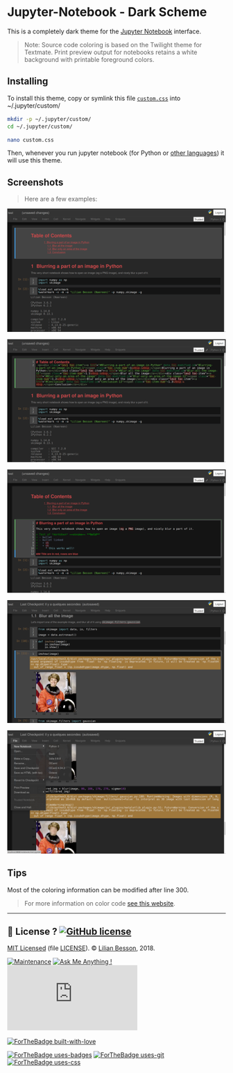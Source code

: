 # Jupyter-Notebook - Dark Scheme

This is a completely dark theme for the [Jupyter Notebook](https://www.jupyter.org/) interface.

> Note: Source code coloring is based on the Twilight theme for Textmate. Print preview output for notebooks retains a white background with printable foreground colors.

## Installing
To install this theme, copy or symlink this file [`custom.css`](https://github.com/Naereen/Jupyter-Notebook-Atom-Scheme/raw/master/custom.css) into ~/.jupyter/custom/

```bash
mkdir -p ~/.jupyter/custom/
cd ~/.jupyter/custom/
```

```bash
nano custom.css
```

Then, whenever you run jupyter notebook (for Python or [other languages](https://github.com/jupyter/jupyter/wiki/Jupyter-kernels)) it will use this theme.

## Screenshots
> Here are a few examples:


![screenshots/demo1.png](screenshots/demo1.png)

![screenshots/demo2.png](screenshots/demo2.png)

![screenshots/demo3.png](screenshots/demo3.png)

![screenshots/demo4.png](screenshots/demo4.png)

![screenshots/demo5.png](screenshots/demo5.png)

## Tips
Most of the coloring information can be modified after line 300.

> For more information on color code [see this website](http://html-color-codes.info/).


----

## :scroll: License ? [![GitHub license](https://img.shields.io/github/license/Naereen/Jupyter-Notebook-Atom-Scheme.svg)](https://github.com/Naereen/Jupyter-Notebook-Atom-Scheme/blob/master/LICENSE)
[MIT Licensed](https://lbesson.mit-license.org/) (file [LICENSE](LICENSE)).
© [Lilian Besson](https://GitHub.com/Naereen), 2018.

[![Maintenance](https://img.shields.io/badge/Maintained%3F-yes-green.svg)](https://GitHub.com/Naereen/Jupyter-Notebook-Atom-Scheme/graphs/commit-activity)
[![Ask Me Anything !](https://img.shields.io/badge/Ask%20me-anything-1abc9c.svg)](https://GitHub.com/Naereen/ama)
[![Analytics](https://ga-beacon.appspot.com/UA-38514290-17/github.com/Naereen/Jupyter-Notebook-Atom-Scheme/README.md?pixel)](https://GitHub.com/Naereen/Jupyter-Notebook-Atom-Scheme/)

[![ForTheBadge built-with-love](https://ForTheBadge.com/images/badges/built-with-love.svg)](https://GitHub.com/Naereen/)

[![ForTheBadge uses-badges](https://ForTheBadge.com/images/badges/uses-badges.svg)](https://ForTheBadge.com)
[![ForTheBadge uses-git](https://ForTheBadge.com/images/badges/uses-git.svg)](https://GitHub.com/)
[![ForTheBadge uses-css](https://ForTheBadge.com/images/badges/uses-css.svg)](https://ForTheBadge.com)

